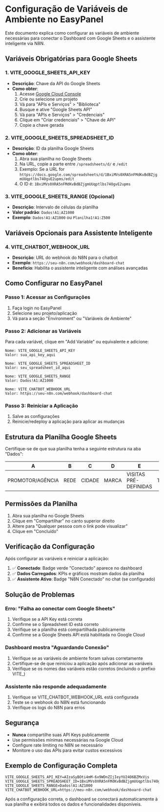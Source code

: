 
# Configuração de Variáveis de Ambiente no EasyPanel

Este documento explica como configurar as variáveis de ambiente necessárias para conectar o Dashboard com Google Sheets e o assistente inteligente via N8N.

## Variáveis Obrigatórias para Google Sheets

### 1. VITE_GOOGLE_SHEETS_API_KEY
- **Descrição**: Chave da API do Google Sheets
- **Como obter**:
  1. Acesse [Google Cloud Console](https://console.cloud.google.com/)
  2. Crie ou selecione um projeto
  3. Vá para "APIs e Serviços" > "Biblioteca"
  4. Busque e ative "Google Sheets API"
  5. Vá para "APIs e Serviços" > "Credenciais"
  6. Clique em "Criar credenciais" > "Chave de API"
  7. Copie a chave gerada

### 2. VITE_GOOGLE_SHEETS_SPREADSHEET_ID
- **Descrição**: ID da planilha Google Sheets
- **Como obter**:
  1. Abra sua planilha no Google Sheets
  2. Na URL, copie a parte entre `/spreadsheets/d/` e `/edit`
  3. Exemplo: Se a URL for `https://docs.google.com/spreadsheets/d/1BxiMVs0XRA5nFMdKvBdBZjgmUUqptlbs74OgvE2upms/edit`
  4. O ID é: `1BxiMVs0XRA5nFMdKvBdBZjgmUUqptlbs74OgvE2upms`

### 3. VITE_GOOGLE_SHEETS_RANGE (Opcional)
- **Descrição**: Intervalo de células da planilha
- **Valor padrão**: `Dados!A1:AZ1000`
- **Exemplo**: `Dados!A1:AZ1000` ou `Planilha1!A1:Z500`

## Variáveis Opcionais para Assistente Inteligente

### 4. VITE_CHATBOT_WEBHOOK_URL
- **Descrição**: URL do webhook do N8N para o chatbot
- **Exemplo**: `https://seu-n8n.com/webhook/dashboard-chat`
- **Benefício**: Habilita o assistente inteligente com análises avançadas

## Como Configurar no EasyPanel

### Passo 1: Acessar as Configurações
1. Faça login no EasyPanel
2. Selecione seu projeto/aplicação
3. Vá para a seção "Environment" ou "Variáveis de Ambiente"

### Passo 2: Adicionar as Variáveis
Para cada variável, clique em "Add Variable" ou equivalente e adicione:

```
Nome: VITE_GOOGLE_SHEETS_API_KEY
Valor: sua_api_key_aqui

Nome: VITE_GOOGLE_SHEETS_SPREADSHEET_ID  
Valor: seu_spreadsheet_id_aqui

Nome: VITE_GOOGLE_SHEETS_RANGE
Valor: Dados!A1:AZ1000

Nome: VITE_CHATBOT_WEBHOOK_URL
Valor: https://seu-n8n.com/webhook/dashboard-chat
```

### Passo 3: Reiniciar a Aplicação
1. Salve as configurações
2. Reinicie/redeploy a aplicação para aplicar as mudanças

## Estrutura da Planilha Google Sheets

Certifique-se de que sua planilha tenha a seguinte estrutura na aba "Dados":

| A | B | C | D | E | F | G | H | I | J | K | ... |
|---|---|---|---|---|---|---|---|---|---|---|-----|
| PROMOTOR/AGÊNCIA | REDE | CIDADE | MARCA | VISITAS PRÉ-DEFINIDAS | TELEFONE | DATA INÍCIO | VALOR CONTRATO | DATA VISITA 1 | DATA VISITA 2 | DATA VISITA 3 | ... |

## Permissões da Planilha

1. Abra sua planilha no Google Sheets
2. Clique em "Compartilhar" no canto superior direito
3. Altere para "Qualquer pessoa com o link pode visualizar"
4. Clique em "Concluído"

## Verificação da Configuração

Após configurar as variáveis e reiniciar a aplicação:

1. ✅ **Conectado**: Badge verde "Conectado" aparece no dashboard
2. ✅ **Dados Carregados**: KPIs e gráficos mostram dados da planilha
3. ✅ **Assistente Ativo**: Badge "N8N Conectado" no chat (se configurado)

## Solução de Problemas

### Erro: "Falha ao conectar com Google Sheets"
1. Verifique se a API Key está correta
2. Confirme se o Spreadsheet ID está correto
3. Verifique se a planilha está compartilhada publicamente
4. Confirme se a Google Sheets API está habilitada no Google Cloud

### Dashboard mostra "Aguardando Conexão"
1. Verifique se as variáveis de ambiente foram salvas corretamente
2. Certifique-se de que reiniciou a aplicação após adicionar as variáveis
3. Verifique se os nomes das variáveis estão corretos (incluindo o prefixo VITE_)

### Assistente não responde adequadamente
1. Verifique se VITE_CHATBOT_WEBHOOK_URL está configurada
2. Teste se o webhook do N8N está funcionando
3. Verifique os logs do N8N para erros

## Segurança

- **Nunca** compartilhe suas API Keys publicamente
- Use permissões mínimas necessárias na Google Cloud
- Configure rate limiting no N8N se necessário
- Monitore o uso das APIs para evitar custos excessivos

## Exemplo de Configuração Completa

```env
VITE_GOOGLE_SHEETS_API_KEY=AIzaSyBOti4mM-6x9WDnZIjIeyYU24O6BZMxVis
VITE_GOOGLE_SHEETS_SPREADSHEET_ID=1BxiMVs0XRA5nFMdKvBdBZjgmUUqptlbs74OgvE2upms
VITE_GOOGLE_SHEETS_RANGE=Dados!A1:AZ1000
VITE_CHATBOT_WEBHOOK_URL=https://meu-n8n.com/webhook/dashboard-chat
```

Após a configuração correta, o dashboard se conectará automaticamente à sua planilha e exibirá todos os dados e funcionalidades disponíveis.
